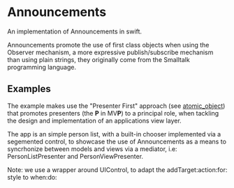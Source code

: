 # Announcements
An implementation of Announcements in swift. 

Announcements promote the use of first class objects when using the Observer mechanism, a more expressive publish/subscribe mechanism than using plain strings, they originally come from the Smalltalk programming language.

## Examples

The example makes use the "Presenter First" approach (see [atomic_object](https://atomicobject.com/resources/presenter-first)) that promotes presenters (the **P** in MV**P**) to a principal role, when tackling the design and implementation of an applications view layer.

The app is an simple person list, with a built-in chooser implemented via a segemented control, to showcase the use of Announcements as a means to syncrhonize between models and views via a mediator, i.e: PersonListPresenter and PersonViewPresenter.

Note: we use a wrapper around UIControl, to adapt the addTarget:action:for: style to when:do:
